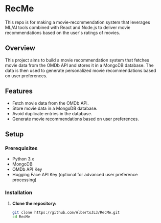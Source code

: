 # RecMe
This repo is for making a movie-recommendation system that leverages ML/AI tools combined with React and Node.js to deliver movie recommendations based on the user's ratings of movies. 

## Overview
This project aims to build a movie recommendation system that fetches movie data from the OMDb API and stores it in a MongoDB database. The data is then used to generate personalized movie recommendations based on user preferences.

## Features
- Fetch movie data from the OMDb API.
- Store movie data in a MongoDB database.
- Avoid duplicate entries in the database.
- Generate movie recommendations based on user preferences.

## Setup

### Prerequisites
- Python 3.x
- MongoDB
- OMDb API Key
- Hugging Face API Key (optional for advanced user preference processing)

### Installation
1. **Clone the repository:**
   ```bash
   git clone https://github.com/AlbertoJL3/RecMe.git
   cd RecMe